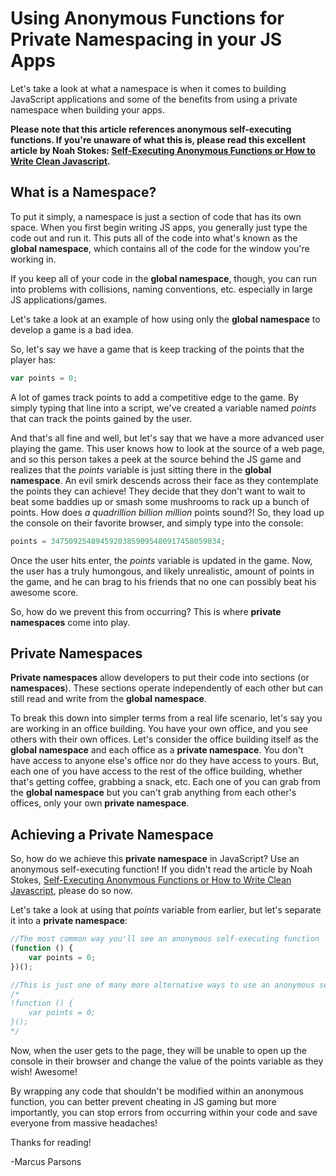 # Using Anonymous Functions for Private Namespacing in your JS Apps

Let's take a look at what a namespace is when it comes to building JavaScript applications and some of the benefits from using a private namespace when building your apps.

**Please note that this article references anonymous self-executing functions.   If you're unaware of what this is, please read this excellent article by Noah Stokes: [Self-Executing Anonymous Functions or How to Write Clean Javascript](http://esbueno.noahstokes.com/post/77292606977/self-executing-anonymous-functions-or-how-to-write).**

## What is a Namespace?

To put it simply, a namespace is just a section of code that has its own space. When you first begin writing JS apps, you generally just type the code out and run it.  This puts all of the code into what's known as the **global namespace**, which contains all of the code for the window you're working in. 

If you keep all of your code in the **global namespace**, though, you can run into problems with collisions, naming conventions, etc. especially in large JS applications/games.  

Let's take a look at an example of how using only the **global namespace** to develop a game is a bad idea.

So, let's say we have a game that is keep tracking of the points that the player has:

```javascript
var points = 0;
```

 A lot of games track points to add a competitive edge to the game.  By simply typing that line into a script, we've created a variable named *points* that can track the points gained by the user.

And that's all fine and well, but let's say that we have a more advanced user playing the game.  This user knows how to look at the source of a web page, and so this person takes a peek at the source behind the JS game and realizes that the *points* variable is just sitting there in the **global namespace**.  An evil smirk descends across their face as they contemplate the points they can achieve!  They decide that they don't want to wait to beat some baddies up or smash some mushrooms to rack up a bunch of points.  How does *a quadrillion billion million* points sound?!  So, they load up the console on their favorite browser, and simply type into the console:

```javascript
points = 34750925489459203859095480917458059034;
```

Once the user hits enter, the *points* variable is updated in the game. Now, the user has a truly humongous, and likely unrealistic, amount of points in the game, and he can brag to his friends that no one can possibly beat his awesome score.  

So, how do we prevent this from occurring? This is where **private namespaces** come into play.  

## Private Namespaces

**Private namespaces** allow developers to put their code into sections (or **namespaces**).  These sections operate independently of each other but can still read and write from the **global namespace**. 

To break this down into simpler terms from a real life scenario, let's say you are working in an office building.  You have your own office, and you see others with their own offices.  Let's consider the office building itself as the **global namespace** and each office as a **private namespace**.  You don't have access to anyone else's office nor do they have access to yours.  But, each one of you have access to the rest of the office building, whether that's getting coffee, grabbing a snack, etc.  Each one of you can grab from the **global namespace** but you can't grab anything from each other's offices, only your own **private namespace**.

## Achieving a Private Namespace

So, how do we achieve this **private namespace** in JavaScript? Use an anonymous self-executing function! If you didn't read the article by Noah Stokes, [Self-Executing Anonymous Functions or How to Write Clean Javascript](http://esbueno.noahstokes.com/post/77292606977/self-executing-anonymous-functions-or-how-to-write), please do so now.

Let's take a look at using that *points* variable from earlier, but let's separate it into a **private namespace**:


```javascript
//The most common way you'll see an anonymous self-executing function
(function () {
	var points = 0;
})();

//This is just one of many more alternative ways to use an anonymous self-executing function
/*
!function () {
	var points = 0;
}();
*/
```

Now, when the user gets to the page, they will be unable to open up the console in their browser and change the value of the points variable as they wish! Awesome!

By wrapping any code that shouldn't be modified within an anonymous function, you can better prevent cheating in JS gaming but more importantly, you can stop errors from occurring within your code and save everyone from massive headaches!

Thanks for reading!

-Marcus Parsons
